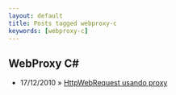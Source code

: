 ```yaml
---
layout: default
title: Posts tagged webproxy-c
keywords: [webproxy-c]
---
```

<h2 class="category">WebProxy C#</h2>
<ul class="posts">
<li>
<p>
<span class="date">17/12/2010</span> &raquo; 
<a href="/blog/httpwebrequest-usando-proxy">HttpWebRequest usando proxy</a>
</p>
</li> 
</ul>
